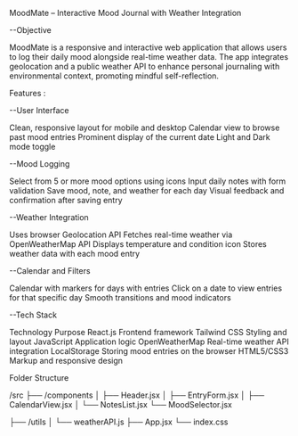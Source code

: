 MoodMate – Interactive Mood Journal with Weather Integration

--Objective

MoodMate is a responsive and interactive web application that allows users to log their daily mood alongside real-time weather data. The app integrates geolocation and a public weather API to enhance personal journaling with environmental context, promoting mindful self-reflection.

Features :

--User Interface

Clean, responsive layout for mobile and desktop
Calendar view to browse past mood entries
Prominent display of the current date
Light and Dark mode toggle

--Mood Logging

Select from 5 or more mood options using icons
Input daily notes with form validation
Save mood, note, and weather for each day
Visual feedback and confirmation after saving entry

--Weather Integration

Uses browser Geolocation API
Fetches real-time weather via OpenWeatherMap API
Displays temperature and condition icon
Stores weather data with each mood entry

--Calendar and Filters

Calendar with markers for days with entries
Click on a date to view entries for that specific day
Smooth transitions and mood indicators

--Tech Stack

Technology Purpose
React.js Frontend framework
Tailwind CSS Styling and layout
JavaScript Application logic
OpenWeatherMap Real-time weather API integration
LocalStorage Storing mood entries on the browser
HTML5/CSS3 Markup and responsive design

Folder Structure

/src
├── /components
│ ├── Header.jsx
│ ├── EntryForm.jsx
│ ├── CalendarView.jsx
│ └── NotesList.jsx
└── MoodSelector.jsx

├── /utils
│ └── weatherAPI.js
├── App.jsx
└── index.css
